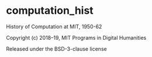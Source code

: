 # computation_hist
History of Computation at MIT, 1950-62

Copyright (c) 2018–19, MIT Programs in Digital Humanities

Released under the BSD-3-clause license


